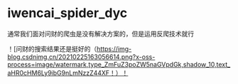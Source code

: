 # iwencai_spider_dyc
通常我们面对问财的爬虫是没有解决方案的，但是运用反爬技术就行


！[问财的搜索结果还是挺好的（https://img-blog.csdnimg.cn/20210225163056614.png?x-oss-process=image/watermark,type_ZmFuZ3poZW5naGVpdGk,shadow_10,text_aHR0cHM6Ly9ibG9nLmNzzZ44XF！）！

